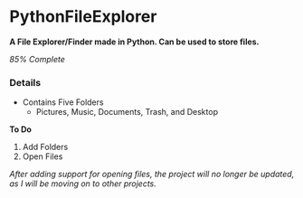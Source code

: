 # PythonFileExplorer 

**A File Explorer/Finder made in Python. Can be used to store files.**

*85% Complete*

### Details
- Contains Five Folders
  - Pictures, Music, Documents, Trash, and Desktop

**To Do**
1. Add Folders
2. Open Files

*After adding support for opening files, the project will no longer be updated, as I will be moving on to other projects.*
